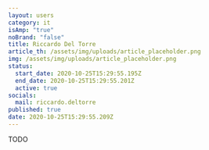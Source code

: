 ```yaml
---
layout: users
category: it
isAmp: "true"
noBrand: "false"
title: Riccardo Del Torre
article_th: /assets/img/uploads/article_placeholder.png
img: /assets/img/uploads/article_placeholder.png
status:
  start_date: 2020-10-25T15:29:55.195Z
  end_date: 2020-10-25T15:29:55.201Z
  active: true
socials:
  mail: riccardo.deltorre
published: true
date: 2020-10-25T15:29:55.209Z
---
```

TODO